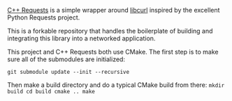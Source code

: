 [C++ Requests](https://github.com/whoshuu/cpr) is a simple wrapper around [libcurl](https://curl.haxx.se/libcurl/) inspired by the excellent Python Requests project.

This is a forkable repository that handles the boilerplate of building and integrating this library into a networked application.

This project and C++ Requests both use CMake. The first step is to make sure all of the submodules are initialized:

`git submodule update --init --recursive`

Then make a build directory and do a typical CMake build from there:
`
mkdir build
cd build
cmake ..
make
`
